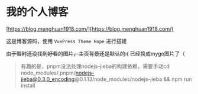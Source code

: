 # 我的个人博客

[https://blog.menghuan1918.com/](https://blog.menghuan1918.com/)

这是博客源码，使用 `VuePress Theme Hope` 进行搭建

~~由于暂时还没找到好看的图片，主页背景还是默认的:(~~ 已经换成mygo图片了（

> 有趣的是，pnpm没法处理nodejs-jieba的构建依赖，需要手动cd node_modules/.pnpm/nodejs-jieba@0.3.0_encoding@0.1.13/node_modules/nodejs-jieba && npm run install